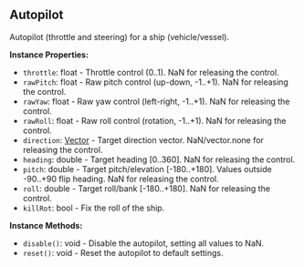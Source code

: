 ## Autopilot

Autopilot (throttle and steering) for a ship (vehicle/vessel).


**Instance Properties:**
- `throttle`: float - Throttle control (0..1). NaN for releasing the control.
- `rawPitch`: float - Raw pitch control (up-down, -1..+1). NaN for releasing the control.
- `rawYaw`: float - Raw yaw control (left-right, -1..+1). NaN for releasing the control.
- `rawRoll`: float - Raw roll control (rotation, -1..+1). NaN for releasing the control.
- `direction`: [Vector](Vector.md) - Target direction vector. NaN/vector.none for releasing the control.
- `heading`: double - Target heading [0..360]. NaN for releasing the control.
- `pitch`: double - Target pitch/elevation [-180..+180]. Values outside -90..+90 flip heading. NaN for releasing the control.
- `roll`: double - Target roll/bank [-180..+180]. NaN for releasing the control.
- `killRot`: bool - Fix the roll of the ship.

**Instance Methods:**
- `disable()`: void - Disable the autopilot, setting all values to NaN.
- `reset()`: void - Reset the autopilot to default settings.
